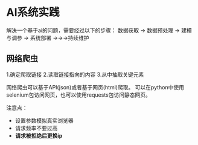 # AI系统实践

解决一个基于ai的问题，需要经过以下的步骤：
数据获取 -> 数据预处理 -> 建模与调参 -> 系统部署 ->->->持续维护

## 网络爬虫
1.确定爬取链接
2.读取链接指向的内容
3.从中抽取关键元素

网络爬虫可以基于API(json)或者基于网页(html)爬取。
可以在python中使用selenium包访问网页，也可以使用requests包访问静态网页。

注意点：
* 设置参数模拟真实浏览器
* 请求频率不要过高
* **请求被拒绝后更换ip**

